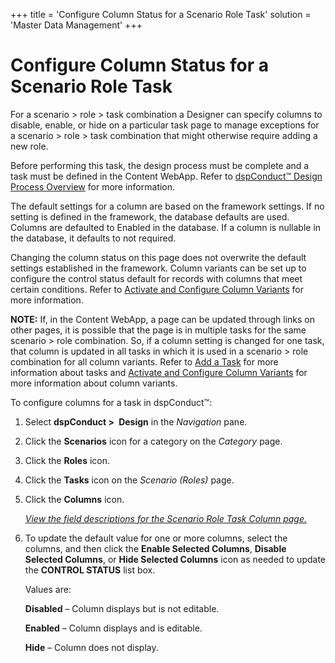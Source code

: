 +++
title = 'Configure Column Status for a Scenario Role Task'
solution = 'Master Data Management'
+++

# Configure Column Status for a Scenario Role Task

For a scenario \> role \> task combination a Designer can specify
columns to disable, enable, or hide on a particular task page to manage
exceptions for a scenario \> role \> task combination that might
otherwise require adding a new role.

Before performing this task, the design process must be complete and a
task must be defined in the Content WebApp. Refer to [dspConduct™ Design
Process Overview](dspConduct_Design_Process_Overview.htm) for more
information.

The default settings for a column are based on the framework settings.
If no setting is defined in the framework, the database defaults are
used. Columns are defaulted to Enabled in the database. If a column is
nullable in the database, it defaults to not required.

Changing the column status on this page does not overwrite the default
settings established in the framework. Column variants can be set up to
configure the control status default for records with columns that meet
certain conditions. Refer to [Activate and Configure Column
Variants](Activate_Configure_Column_Variants.htm) for more information.

**NOTE:** If, in the Content WebApp, a page can be updated through links
on other pages, it is possible that the page is in multiple tasks for
the same scenario \> role combination. So, if a column setting is
changed for one task, that column is updated in all tasks in which it is
used in a scenario \> role combination for all column variants. Refer to
[Add a Task](Add_a_Task.htm) for more information about tasks and
[Activate and Configure Column
Variants](Activate_Configure_Column_Variants.htm) for more information
about column variants.

To configure columns for a task in dspConduct™:

1.  Select <span style="font-weight: bold;">dspConduct \>
    </span> **Design** in the *Navigation* pane.

2.  Click the **Scenarios** icon for a category on the *Category* page.

3.  Click the **Roles** icon.

4.  Click the **Tasks** icon on the *Scenario (Roles)* page.

5.  Click the **Columns** icon.
    
    *[View the field descriptions for the Scenario Role Task Column
    page.](../Page_Desc/Scenario_Role_Task_Column_H.htm)*

6.  To update the default value for one or more columns, select the
    columns, and then click the <span style="font-weight: bold;">Enable
    Selected Columns</span>, <span style="font-weight: bold;">Disable
    Selected Columns</span>, or <span style="font-weight: bold;">Hide
    Selected Columns</span> icon as needed to update the **CONTROL
    STATUS** list box.
    
    Values are:
    
    **Disabled** – Column displays but is not editable.
    
    **Enabled** – Column displays and is editable.
    
    **Hide** – Column does not display.
